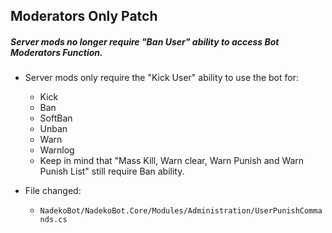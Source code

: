 ## Moderators Only Patch

##### Server mods no longer require "Ban User" ability to access Bot Moderators Function.

- Server mods only require the "Kick User" ability to use the bot for:
	- Kick
	- Ban 
	- SoftBan
	- Unban
	- Warn
	- Warnlog
	- Keep in mind that "Mass Kill, Warn clear, Warn Punish and Warn Punish List" still require Ban ability.
	
- File changed: 
	- `NadekoBot/NadekoBot.Core/Modules/Administration/UserPunishCommands.cs`
